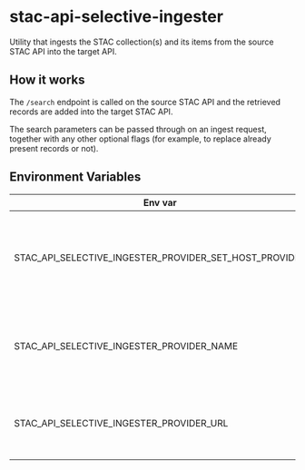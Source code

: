 # stac-api-selective-ingester
Utility that ingests the STAC collection(s) and its items from the source STAC API into the target API.

## How it works
The `/search` endpoint is called on the source STAC API and the retrieved records are added into the target STAC API.

The search parameters can be passed through on an ingest request, together with any other optional flags (for example, to replace already present records or not).

## Environment Variables
| Env var | Used for | Default |
| --- | --- | --- |
| STAC_API_SELECTIVE_INGESTER_PROVIDER_SET_HOST_PROVIDER | Set our details as an external provider for providers entry in the STAC record | `False` |
| STAC_API_SELECTIVE_INGESTER_PROVIDER_NAME | Setting ourselves as the provider for the STAC API server entry | Spatial Days |
| STAC_API_SELECTIVE_INGESTER_PROVIDER_URL | Our organization provider URL (i.e. organization website) | https://spatialdays.com/ |
